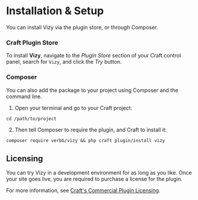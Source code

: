 # Installation & Setup
You can install Vizy via the plugin store, or through Composer.

### Craft Plugin Store
To install **Vizy**, navigate to the _Plugin Store_ section of your Craft control panel, search for `Vizy`, and click the _Try_ button.

### Composer
You can also add the package to your project using Composer and the command line.

1. Open your terminal and go to your Craft project:
```shell
cd /path/to/project
```

2. Then tell Composer to require the plugin, and Craft to install it:
```shell
composer require verbb/vizy && php craft plugin/install vizy
```

## Licensing
You can try Vizy in a development environment for as long as you like. Once your site goes live, you are required to purchase a license for the plugin.

For more information, see [Craft's Commercial Plugin Licensing](https://docs.craftcms.com/v3/plugins.html#commercial-plugin-licensing).
